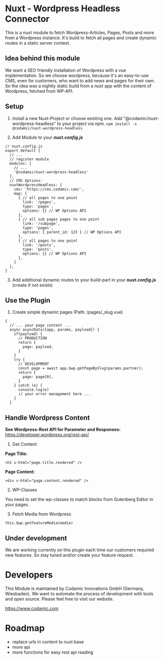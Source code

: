 # Nuxt - Wordpress Headless Connector
This is a nuxt module to fetch Wordpress-Articles, Pages, Posts and more from a Wordpress instance.
It's build to fetch all pages and create dynamic routes in a static server context.

## Idea behind this module
We want a SEO friendly installation of Wordpress with a vue implementation. So we choose wordpress, because it's an 
easy-to-use CMS, even for customers, who want to add news and pages for their own. So the idea was a nightly static 
build from a nuxt app with the content of Wordpress, fetched from WP-API.

## Setup
1) Install a new Nuxt-Project or choose existing one. Add "@codamic/nuxt-wordpress-headless" to your project via npm.
``npm install -s @codamic/nuxt-wordpress-headless``


2) Add Module to your ***nuxt.config.js***
```
// nuxt.config.js
export default {
  // ...
  // register module
  modules: [
    // ...
    '@codamic/nuxt-wordpress-headless'
  ],
  // CMS Options:
  nuxtWordpressHeadless: {
    cms: 'https://cms.codamic.com/',
    map: [
      { // all pages to one point
        link: '/pages',
        type: 'pages',
        options: {} // WP Options API
      },
      { // all sub pages pages to one point
        link: '/subpage',
        type: 'pages',
        options: { parent_id: 123 } // WP Options API
      },
      { // all pages to one point
        link: '/posts',
        type: 'posts',
        options: {} // WP Options API
      },
    ]
  },
}
```

3) Add additional dynamic routes to your build-part in your ***nuxt.config.js*** (create if not exists)

## Use the Plugin

1) Create simple dynamic pages (Path: /pages/_slug.vue)

```
{
  // ... your page content ...
  async asyncData({app, params, payload}) {
    if(payload) {
      // PRODUCTION
      return {
        page: payload,
      }
    }
    try {
      // DEVELOPMENT
      const page = await app.$wp.getPageBySlug(params.partner);
      return {
        page: page[0],
      }
    } catch (e) {
      console.log(e)
      // your error management here ...
    }
  }
```

## Handle Wordpress Content

**See Wordpress-Rest API for Parameter and Responses:** https://developer.wordpress.org/rest-api/


1) Get Content

**Page Title:**

```
<h1 v-html="page.title.rendered" />
```

**Page Content:**

```
<div v-html="page.content.rendered" />
```

2) WP-Classes

You need to set the wp-classes to match blocks from Gutenberg Editor in your pages. 

3) Fetch Media from Wordpress

```this.$wp.getFeatureMedia(media)```

## Under development

We are working currently on this plugin each time our customers required new features. So stay tuned and/or create your 
feature request.

# Developers

This Module is maintained by Codamic Innovations GmbH (Germany, Wiesbaden). We want to automate the process of 
development with tools and open source. Please feel free to visit our website. 

https://www.codamic.com

# Roadmap

- replace urls in content to nuxt base
- more api
- more functions for easy rest api reading

